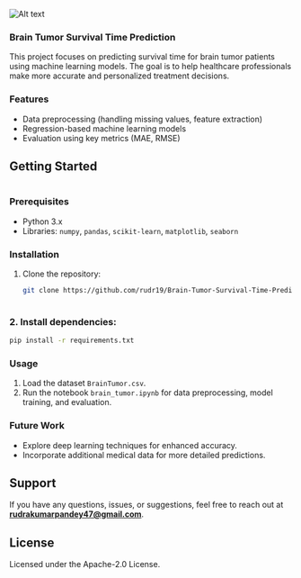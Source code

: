 
![Alt text](https://onco.com/about-cancer/wp-content/uploads/2019/02/Brain_Tumor-1.jpg)

### Brain Tumor Survival Time Prediction



This project focuses on predicting survival time for brain tumor patients using machine learning models. The goal is to help healthcare professionals make more accurate and personalized treatment decisions.

### Features
- Data preprocessing (handling missing values, feature extraction)
- Regression-based machine learning models
- Evaluation using key metrics (MAE, RMSE)

## Getting Started
```
```
### Prerequisites
- Python 3.x
- Libraries: `numpy`, `pandas`, `scikit-learn`, `matplotlib`, `seaborn`


### Installation
1. Clone the repository:
   ```bash
   git clone https://github.com/rudr19/Brain-Tumor-Survival-Time-Prediction.git
  
   ```
### 2. Install dependencies:
   ```bash
   pip install -r requirements.txt

   ```
### Usage
1. Load the dataset `BrainTumor.csv`.
2. Run the notebook `brain_tumor.ipynb` for data preprocessing, model training, and evaluation.


### Future Work
- Explore deep learning techniques for enhanced accuracy.
- Incorporate additional medical data for more detailed predictions.

## **Support**

If you have any questions, issues, or suggestions, feel free to reach out at **[rudrakumarpandey47@gmail.com](mailto:rudrakumarpandey47@gmail.com)**.


## License
Licensed under the Apache-2.0 License.




```


